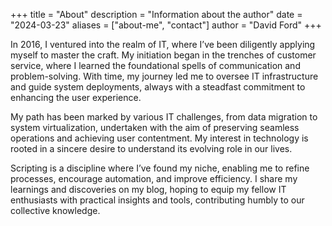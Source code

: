 +++
title = "About"
description = "Information about the author"
date = "2024-03-23"
aliases = ["about-me", "contact"]
author = "David Ford"
+++

In 2016, I ventured into the realm of IT, where I’ve been diligently applying myself to master the craft. My initiation began in the trenches of customer service, where I learned the foundational spells of communication and problem-solving. With time, my journey led me to oversee IT infrastructure and guide system deployments, always with a steadfast commitment to enhancing the user experience.

My path has been marked by various IT challenges, from data migration to system virtualization, undertaken with the aim of preserving seamless operations and achieving user contentment. My interest in technology is rooted in a sincere desire to understand its evolving role in our lives.

Scripting is a discipline where I’ve found my niche, enabling me to refine processes, encourage automation, and improve efficiency. I share my learnings and discoveries on my blog, hoping to equip my fellow IT enthusiasts with practical insights and tools, contributing humbly to our collective knowledge.